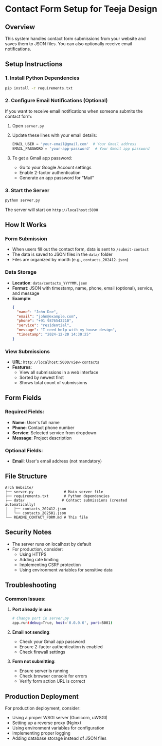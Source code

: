 # Contact Form Setup for Teeja Design

## Overview
This system handles contact form submissions from your website and saves them to JSON files. You can also optionally receive email notifications.

## Setup Instructions

### 1. Install Python Dependencies
```bash
pip install -r requirements.txt
```

### 2. Configure Email Notifications (Optional)
If you want to receive email notifications when someone submits the contact form:

1. Open `server.py`
2. Update these lines with your email details:
   ```python
   EMAIL_USER = 'your-email@gmail.com'  # Your Gmail address
   EMAIL_PASSWORD = 'your-app-password'  # Your Gmail app password
   ```

3. To get a Gmail app password:
   - Go to your Google Account settings
   - Enable 2-factor authentication
   - Generate an app password for "Mail"

### 3. Start the Server
```bash
python server.py
```

The server will start on `http://localhost:5000`

## How It Works

### Form Submission
- When users fill out the contact form, data is sent to `/submit-contact`
- The data is saved to JSON files in the `data/` folder
- Files are organized by month (e.g., `contacts_202412.json`)

### Data Storage
- **Location**: `data/contacts_YYYYMM.json`
- **Format**: JSON with timestamp, name, phone, email (optional), service, and message
- **Example**:
  ```json
  {
    "name": "John Doe",
    "email": "john@example.com",
    "phone": "+91 9876543210",
    "service": "residential",
    "message": "I need help with my house design",
    "timestamp": "2024-12-20 14:30:25"
  }
  ```

### View Submissions
- **URL**: `http://localhost:5000/view-contacts`
- **Features**: 
  - View all submissions in a web interface
  - Sorted by newest first
  - Shows total count of submissions

## Form Fields

### Required Fields:
- **Name**: User's full name
- **Phone**: Contact phone number
- **Service**: Selected service from dropdown
- **Message**: Project description

### Optional Fields:
- **Email**: User's email address (not mandatory)

## File Structure
```
Arch Website/
├── server.py              # Main server file
├── requirements.txt       # Python dependencies
├── data/                 # Contact submissions (created automatically)
│   ├── contacts_202412.json
│   └── contacts_202501.json
└── README_CONTACT_FORM.md # This file
```

## Security Notes
- The server runs on localhost by default
- For production, consider:
  - Using HTTPS
  - Adding rate limiting
  - Implementing CSRF protection
  - Using environment variables for sensitive data

## Troubleshooting

### Common Issues:

1. **Port already in use**:
   ```bash
   # Change port in server.py
   app.run(debug=True, host='0.0.0.0', port=5001)
   ```

2. **Email not sending**:
   - Check your Gmail app password
   - Ensure 2-factor authentication is enabled
   - Check firewall settings

3. **Form not submitting**:
   - Ensure server is running
   - Check browser console for errors
   - Verify form action URL is correct

## Production Deployment

For production deployment, consider:
- Using a proper WSGI server (Gunicorn, uWSGI)
- Setting up a reverse proxy (Nginx)
- Using environment variables for configuration
- Implementing proper logging
- Adding database storage instead of JSON files 